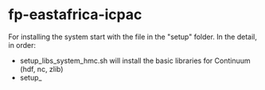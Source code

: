 # fp-eastafrica-icpac
For installing the system start with the file in the "setup" folder. In the detail, in order:
- setup_libs_system_hmc.sh will install the basic libraries for Continuum (hdf, nc, zlib)
- setup_
